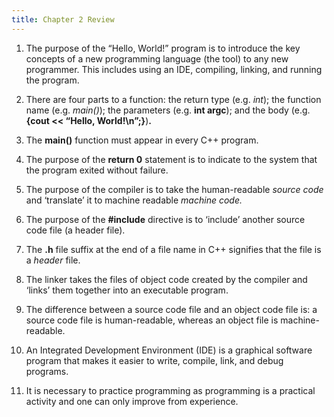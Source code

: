 ```yaml
---
title: Chapter 2 Review
---
```


1.  The purpose of the “Hello, World!” program is to introduce the key concepts
    of a new programming language (the tool) to any new programmer. This
    includes using an IDE, compiling, linking, and running the program.

2.  There are four parts to a function: the return type (e.g. *int*); the
    function name (e.g. *main()*); the parameters (e.g. **int argc**); and the
    body (e.g. **{cout \<\< “Hello, World!\\n”;}**)**.**

3.  The **main()** function must appear in every C++ program.

4.  The purpose of the **return 0** statement is to indicate to the system that
    the program exited without failure.

5.  The purpose of the compiler is to take the human-readable *source code* and
    ‘translate’ it to machine readable *machine code.*

6.  The purpose of the **\#include** directive is to ‘include’ another source
    code file (a header file).

7.  The **.h** file suffix at the end of a file name in C++ signifies that the
    file is a *header* file.

8.  The linker takes the files of object code created by the compiler and
    ‘links’ them together into an executable program.

9.  The difference between a source code file and an object code file is: a
    source code file is human-readable, whereas an object file is
    machine-readable.

10. An Integrated Development Environment (IDE) is a graphical software program
    that makes it easier to write, compile, link, and debug programs.

11. It is necessary to practice programming as programming is a practical
    activity and one can only improve from experience.
